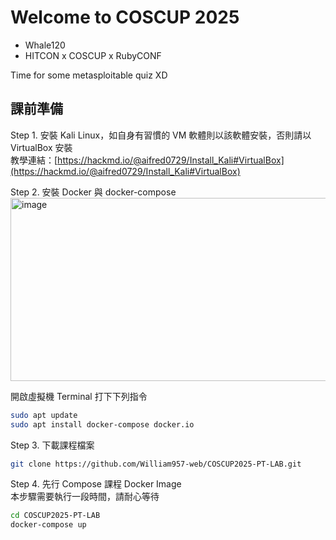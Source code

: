 # Welcome to COSCUP 2025

- Whale120
- HITCON x COSCUP x RubyCONF

Time for some metasploitable quiz XD  

## 課前準備
Step 1. 安裝 Kali Linux，如自身有習慣的 VM 軟體則以該軟體安裝，否則請以 VirtualBox 安裝  
教學連結：[https://hackmd.io/@aifred0729/Install_Kali#VirtualBox](https://hackmd.io/@aifred0729/Install_Kali#VirtualBox)  
  
  
Step 2. 安裝 Docker 與 docker-compose  
<img width="848" height="293" alt="image" src="https://github.com/user-attachments/assets/8f0216b9-921c-4b0b-aa66-2fbaaa6ef155" />

開啟虛擬機 Terminal 打下下列指令  
```bash
sudo apt update
sudo apt install docker-compose docker.io
```

Step 3. 下載課程檔案  
```bash
git clone https://github.com/William957-web/COSCUP2025-PT-LAB.git
```

Step 4. 先行 Compose 課程 Docker Image  
本步驟需要執行一段時間，請耐心等待
```bash
cd COSCUP2025-PT-LAB
docker-compose up
```
